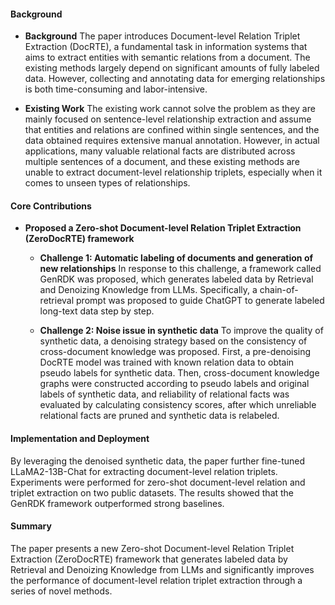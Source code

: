 #### Background
- **Background**
The paper introduces Document-level Relation Triplet Extraction (DocRTE), a fundamental task in information systems that aims to extract entities with semantic relations from a document. The existing methods largely depend on significant amounts of fully labeled data. However, collecting and annotating data for emerging relationships is both time-consuming and labor-intensive.

- **Existing Work**
The existing work cannot solve the problem as they are mainly focused on sentence-level relationship extraction and assume that entities and relations are confined within single sentences, and the data obtained requires extensive manual annotation. However, in actual applications, many valuable relational facts are distributed across multiple sentences of a document, and these existing methods are unable to extract document-level relationship triplets, especially when it comes to unseen types of relationships.

#### Core Contributions
  - **Proposed a Zero-shot Document-level Relation Triplet Extraction (ZeroDocRTE) framework**
    - **Challenge 1: Automatic labeling of documents and generation of new relationships**
        In response to this challenge, a framework called GenRDK was proposed, which generates labeled data by Retrieval and Denoizing Knowledge from LLMs. Specifically, a chain-of-retrieval prompt was proposed to guide ChatGPT to generate labeled long-text data step by step.

    - **Challenge 2: Noise issue in synthetic data**
        To improve the quality of synthetic data, a denoising strategy based on the consistency of cross-document knowledge was proposed. First, a pre-denoising DocRTE model was trained with known relation data to obtain pseudo labels for synthetic data. Then, cross-document knowledge graphs were constructed according to pseudo labels and original labels of synthetic data, and reliability of relational facts was evaluated by calculating consistency scores, after which unreliable relational facts are pruned and synthetic data is relabeled.

#### Implementation and Deployment
By leveraging the denoised synthetic data, the paper further fine-tuned LLaMA2-13B-Chat for extracting document-level relation triplets. Experiments were performed for zero-shot document-level relation and triplet extraction on two public datasets. The results showed that the GenRDK framework outperformed strong baselines.

#### Summary
The paper presents a new Zero-shot Document-level Relation Triplet Extraction (ZeroDocRTE) framework that generates labeled data by Retrieval and Denoizing Knowledge from LLMs and significantly improves the performance of document-level relation triplet extraction through a series of novel methods.